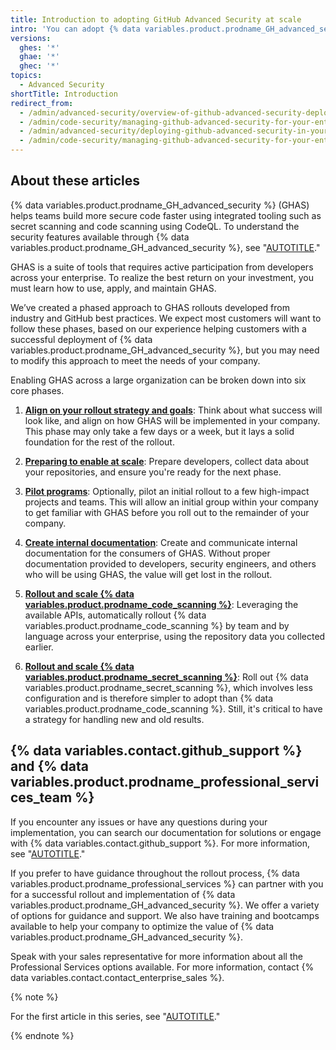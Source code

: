 ```yaml
---
title: Introduction to adopting GitHub Advanced Security at scale
intro: 'You can adopt {% data variables.product.prodname_GH_advanced_security %} at scale in your company following industry and GitHub best practices.'
versions:
  ghes: '*'
  ghae: '*'
  ghec: '*'
topics:
  - Advanced Security
shortTitle: Introduction
redirect_from:
  - /admin/advanced-security/overview-of-github-advanced-security-deployment
  - /admin/code-security/managing-github-advanced-security-for-your-enterprise/overview-of-github-advanced-security-deployment
  - /admin/advanced-security/deploying-github-advanced-security-in-your-enterprise
  - /admin/code-security/managing-github-advanced-security-for-your-enterprise/deploying-github-advanced-security-in-your-enterprise
---
```


## About these articles

{% data variables.product.prodname_GH_advanced_security %} (GHAS) helps teams build more secure code faster using integrated tooling such as secret scanning and code scanning using CodeQL. To understand the security features available through {% data variables.product.prodname_GH_advanced_security %}, see "[AUTOTITLE](/get-started/learning-about-github/about-github-advanced-security)."

GHAS is a suite of tools that requires active participation from developers across your enterprise. To realize the best return on your investment, you must learn how to use, apply, and maintain GHAS.

We’ve created a phased approach to GHAS rollouts developed from industry and GitHub best practices. We expect most customers will want to follow these phases, based on our experience helping customers with a successful deployment of {% data variables.product.prodname_GH_advanced_security %}, but you may need to modify this approach to meet the needs of your company. 

Enabling GHAS across a large organization can be broken down into six core phases.

1. [**Align on your rollout strategy and goals**](/code-security/adopting-github-advanced-security-at-scale/phase-1-align-on-your-rollout-strategy-and-goals): Think about what success will look like, and align on how GHAS will be implemented in your company. This phase may only take a few days or a week, but it lays a solid foundation for the rest of the rollout.
  
1. [**Preparing to enable at scale**](/code-security/adopting-github-advanced-security-at-scale/phase-2-preparing-to-enable-at-scale): Prepare developers, collect data about your repositories, and ensure you're ready for the next phase.
  
1. [**Pilot programs**](/code-security/adopting-github-advanced-security-at-scale/phase-3-pilot-programs): Optionally, pilot an initial rollout to a few high-impact projects and teams. This will allow an initial group within your company to get familiar with GHAS before you roll out to the remainder of your company.
  
1. [**Create internal documentation**](/code-security/adopting-github-advanced-security-at-scale/phase-4-create-internal-documentation): Create and communicate internal documentation for the consumers of GHAS. Without proper documentation provided to developers, security engineers, and others who will be using GHAS, the value will get lost in the rollout.
  
1. [**Rollout and scale {% data variables.product.prodname_code_scanning %}**](/code-security/adopting-github-advanced-security-at-scale/phase-5-rollout-and-scale-code-scanning): Leveraging the available APIs, automatically rollout {% data variables.product.prodname_code_scanning %} by team and by language across your enterprise, using the repository data you collected earlier.
  
1. [**Rollout and scale {% data variables.product.prodname_secret_scanning %}**](/code-security/adopting-github-advanced-security-at-scale/phase-6-rollout-and-scale-secret-scanning): Roll out {% data variables.product.prodname_secret_scanning %}, which involves less configuration and is therefore simpler to adopt than {% data variables.product.prodname_code_scanning %}. Still, it's critical to have a strategy for handling new and old results.

## {% data variables.contact.github_support %} and {% data variables.product.prodname_professional_services_team %}

If you encounter any issues or have any questions during your implementation, you can search our documentation for solutions or engage with {% data variables.contact.github_support %}. For more information, see "[AUTOTITLE](/support/learning-about-github-support/about-github-support)."

If you prefer to have guidance throughout the rollout process, {% data variables.product.prodname_professional_services %} can partner with you for a successful rollout and implementation of {% data variables.product.prodname_GH_advanced_security %}. We offer a variety of options for guidance and support. We also have training and bootcamps available to help your company to optimize the value of {% data variables.product.prodname_GH_advanced_security %}.

Speak with your sales representative for more information about all the Professional Services options available. For more information, contact {% data variables.contact.contact_enterprise_sales %}.

{% note %}

For the first article in this series, see "[AUTOTITLE](/code-security/adopting-github-advanced-security-at-scale/phase-1-align-on-your-rollout-strategy-and-goals)."

{% endnote %}
